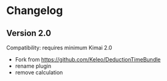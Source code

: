 # Changelog

## Version 2.0

Compatibility: requires minimum Kimai 2.0

- Fork from https://github.com/Keleo/DeductionTimeBundle
- rename plugin
- remove calculation
